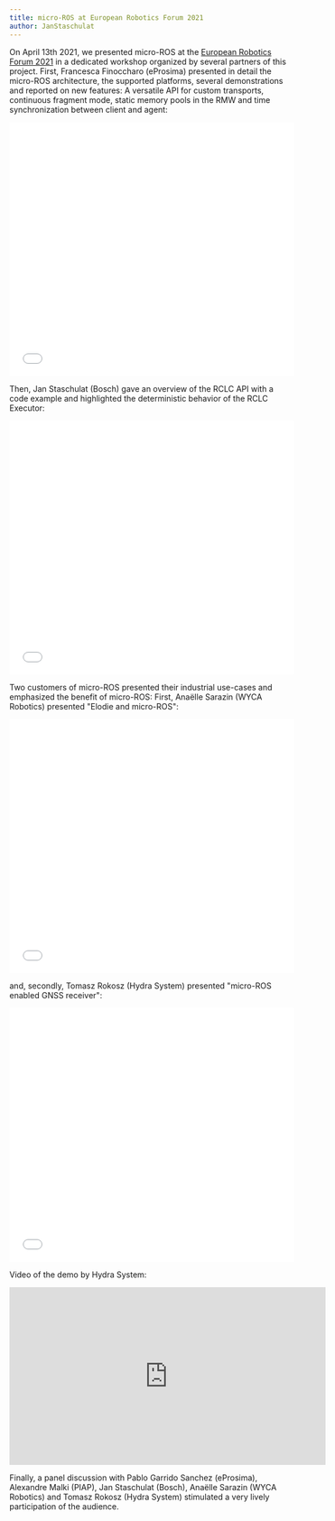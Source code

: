```yaml
---
title: micro-ROS at European Robotics Forum 2021
author: JanStaschulat
---
```


On April 13th 2021, we presented micro-ROS at the [European Robotics Forum 2021](https://www.eu-robotics.net/robotics_forum/) in a dedicated workshop organized by several partners of this project. First, Francesca Finoccharo (eProsima) presented in detail the micro-ROS architecture, the supported platforms, several demonstrations and reported on new features: A versatile API for custom transports, continuous fragment mode, static memory pools in the RMW and time synchronization between client and agent:

<embed src="/download/2021-04-13-ERF-eprosima.pdf" type="application/pdf" width="100%" height="450px"/>

Then, Jan Staschulat (Bosch) gave an overview of the RCLC API with a code example and highlighted the deterministic behavior of the RCLC Executor: 

<embed src="/download/2021-04-13-ERF-bosch.pdf" type="application/pdf" width="100%" height="450px"/>

Two customers of micro-ROS presented their industrial use-cases and emphasized the benefit of micro-ROS: First, Ana&euml;lle Sarazin (WYCA Robotics) presented "Elodie and micro-ROS":

<embed src="/download/2021-04-13-ERF-wyca.pdf" type="application/pdf" width="100%" height="450px"/>

and, secondly, Tomasz Rokosz (Hydra System) presented "micro-ROS enabled GNSS receiver":

<embed src="/download/2021-04-13-ERF-hydra.pdf" type="application/pdf" width="100%" height="450px"/>

Video of the demo by Hydra System:
<iframe width="560" height="315" src="https://www.youtube.com/embed/hTEnTju1Qkg" title="YouTube video player" frameborder="0" allow="accelerometer; autoplay; clipboard-write; encrypted-media; gyroscope; picture-in-picture" allowfullscreen></iframe>

Finally, a panel discussion with Pablo Garrido Sanchez (eProsima), Alexandre Malki (PIAP), Jan Staschulat (Bosch), Ana&euml;lle Sarazin (WYCA Robotics) and Tomasz Rokosz (Hydra System) stimulated a very lively participation of the audience.
